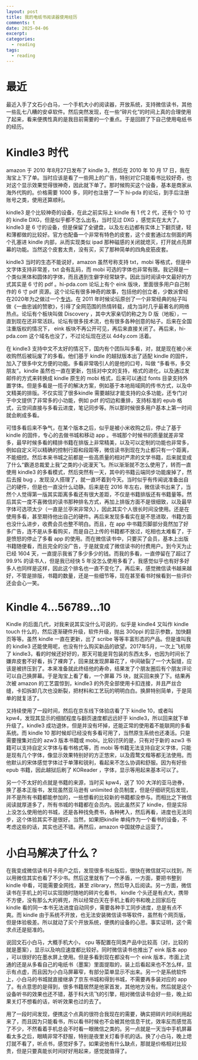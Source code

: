 ```yaml
---
layout: post
title: 我的电纸书阅读器使用经历
comments: t
date: 2025-04-06
excerpt:
categories:
  - reading
tags:
  - reading
---
```



# 最近

最近入手了文石小白马，一个手机大小的阅读器，开放系统，支持微信读书，其他一些乱七八糟的安卓软件。然后突然发现，在一些“碎片化”的时间上真的合理使用了起来，看来便携性真的是我目前需要的一个重点。于是回顾了下自己使用电纸书的经历。


# Kindle3 时代

amazon 于 2010 年8月27日发布了 kindle 3，然后在 2010 年 10 月 17 日，我在淘宝上下了单。当时应该是看了一些网上的广告，特别对它只能看书比较好奇，也对这个显示效果觉得很神奇，因此就下单了。那时候购买这个设备，基本是商家从海外代购的。价格需要 1000 多，同时也注册了一下 hi-pda 的论坛，到手后注册账号之类，使用还算顺利。

kindle3 是个比较神奇的设备，在此之前实际上 kindle 有 1 代 2 代，还有个 10 寸的 kindle DXG，但是似乎都不怎么出名，当时见过 DXG ，感觉实在太大了。kindle3 是 6 寸的设备，但是保留了全键盘，以及左右边都有实体上下翻页键，轻和薄都做的比较好。官方也配备一个非常有特色的皮套，这个皮套通过左侧面的两个孔塞进 kindle 内部，从而实现类似 ipad 那种磁感的关闭就熄灭，打开就点亮屏幕的功能。当然这个皮套太贵，没有买，买了那种简单的四角皮筋皮套。

kindle3 当时的生态不能说好，amazon 虽然号称支持 txt，mobi 等格式，但是中文字体支持非常差，txt 会有乱码，而 mobi 可选的字体也非常有限。我记得是一个类似黑体和圆体的字体，而且遇到生僻字经常缺字。因此当时阅读中文最好的方式其实是 6 寸的 pdf 。hi-pda.com 论坛上有个 eink 版块，里面很多用户自己制作的 6 寸 pdf 资源。这个论坛有很多神奇的故事，包括他的创立者，少数派曾经在2020年为之做过一个[专访](https://sspai.com/post/62082)。在 2011 年时候论坛原创了一个非常经典的帖子叫做《一曲忠诚的赞歌》，引得了全网范围的热情转载，成为当时几乎最著名的网络热点。论坛有个板块叫做 Discovery ，其中大家亲切的称之为 D 版（地板），一直到现在还非常活跃。论坛有很多技术流，也有很多各种创意的帖子。后来在全国注重版权的情况下， eink 板块不再公开可见，再后来直接关闭了。再后来，hi-pda.com 这个域名也没了，不过论坛现在还以 4d4y.com 活着。

在 kindle3 支持中文不太好的情况下，国内有个团队叫多看，对，就是现在被小米收购然后被玩废了的多看。他们基于 kindle 的越狱版本出了适配 kindle 的固件，加入了很多中文方便的功能。多看非常吸引人的是他的口号，叫做 “多看书，多交朋友”。kindle 虽然也一直在更新，包括对中文的支持，格式的进化，以及通过发邮件的方式来转换成 kindle 原生的 mobi 格式，后来可以通过 fonts 目录支持外置字体。但是多看是一揽子的解决方案，例如基于本地局域网的传书方式，以及中文精美的排版。不仅实现了很多kindle 需要越狱才能支持的众多功能，还专门对于中文提供了非常多的小功能，例如 pdf 的切边和重排，支持标准的 epub 格式，云空间直接与多看云进度，笔记同步等。所以那时候很多用户基本上第一时间就会刷成多看。

可惜多看后来不争气，在某个版本之后，似乎是被小米收购之后，停止了基于 kindle 的固件，专心的去做书城和移动 app 。书城那个时候书的质量就差非常多，最早时候多看的精排书籍在排版上非常精美，以及可以定制的功能也非常多，例如自定义可以精确的控制行距和段距等，微信读书到现在为止都只有一个距离，不能细控。然后本来书城之前都是一些高质量的相对严肃的文学书籍，后来就变成了什么“霸道总裁爱上我”之类的小说漫天飞。所以渐渐就不怎么使用了，转而一直使用 kindle3 的多看模式，然后突然有一天，其中的书籍云端同步功能废掉了，然后去报 bug ，发现没人搭理了，就一直坏着到今天。当时似乎有传闻说准备出自己的硬件，但是也一直没什么动静。后来是在 2016 年左右，微信读书出来了，当然个人觉得第一版其实距离多看还有很大差距，不仅是书籍排版还有书籍量等。然后其实一度不喜微信的读书那种排名方式，再加上排版方面不是很细致，以及最早字体可选项太少（一直是兰亭宋非常久），因此其实个人很长时间没使用。还是在使用多看，甚至期待他出自己的硬件。再后来发现多看实在是不思进取，书籍方面也没什么进步，收费会员也整不明白。而且，在 app 中书籍页脚部分竟然加了好多广告，连不是从多看购买，而是自己上传的书籍都不放过，吃相也太难看了，于是愤怒的停止了多看 app 的使用。而在微信读书中，只要买了会员，基本上出版书籍随便看，而且完全的没广告，于是就变成了微信读书的付费用户。到今天为止已经 1604 天，一直提示我省了多少多少的钱。而我的多看，一直停留在了超过了 99.9% 的读书人，但是我已经快 5 年没怎么使用多看了，我感觉似乎也有好多好多人也同样是这样，因此这个排名也一直不变化了。再后来，感觉微信读书越来越好，不管是排版，书籍的数量，还是一些细节等，现在甚至看书时候看到一些评价还会会心一笑。


# Kindle 4&#x2026;56789&#x2026;10

Kindle 的后面几代，对我来说其实没什么可说的，似乎是 kindle4 又叫作 kindle touch 什么的，然后逐渐硬件升级，软件升级，抛出 300ppi 的显示参数，加快翻页等等。虽然 kindle 一直在更新，出了 scribe 等等丰富形态的产品。但是谁叫我的 kindle3 还能使用呢，也没有什么购买新品的欲望。2017年5月，一次上飞机带了 kindle3，看的时候还好好的，那天可能是背包装的东西太多，也因为时间长了嫌弃皮套不好看，拆了裸奔了，回来就发现屏幕花了，中间破裂了一个大裂缝，应该是被挤压到了。本来准备就此终结他的寿命，结果发了个朋友圈后有个朋友评论可以自己换屏幕。于是淘宝上看了看，一个屏幕 75 块，就买回来换了下。结果再次被 amazon 的工艺震惊到，kindle3 的外壳全部使用卡扣连接，并且严丝合缝，卡扣拆卸几次也没断裂，把材料和工艺玩的明明白白。换屏特别简单，于是简单的就复活了。

又持续使用了一段时间，然后在京东线下体验店看了下 kindle 10，或者叫 kpw4，发现其显示的细腻程度与翻页速度都远远好于 kindle3，所以回来就下单升级了。kindle3 成功退休，但是并没有坏掉，还能正常的使用着不能联网的多看系统。而 kindle 10 那时候却已经没有多看可用了，当然原生系统也还凑活。只是需要搜集对应的 azw3 版本书籍或 mobi。比较讨厌的是，只有对于新的 azw3 书籍可以支持自定义字体与看书格式等，而 mobi 等书籍无法支持自定义字体，只能是现有几个字体，像显示效果特别好的方正悠宋，以及霞鹜文楷等都无法使用。而他默认的宋体感觉字体过于单薄和锐利，看起来不怎么协调和舒服。因为有好些 epub 书籍，因此越狱后刷了 KOReader ，字体，显示等用起来基本可以了。

另一个不太好的点就是书籍的来源，当时买 kpw4，送了 100 大洋的亚马逊券，换了基本正版书，发现虽然亚马逊有 unlimited 会员制度，但是仔细研究后发现，并不是所有书籍都能参加的，一些想看的比较新的书籍都没参与。而相比之下微信阅读就厚道多了，所有书城的书籍都在会员内。因此虽然买了 kindle，但是实际上没怎么使用他的书城，还是各种找免费书，各种拷入，然后再看，进度也无法同步，这个体验其实不是很好。当然，如果把kindle 单纯作为一个看书的设备，不考虑这些的话，其实也还不错。再然后，amazon 中国就停止运营了。


# 小白马解决了什么？

在我变成微信读书月卡用户之后，发现很多书出版后，很快在微信就可以找到，所以用微信其实也看了不少书。然后这里就有了一个矛盾，一方面，要把书整到 kindle 中看，可能需要全网找，甚至 zlibrary，然后导入后阅读。另一方面，微信读书在手机上的可以实现随时随地的碎片化看书， kindle 个头还是有点大，携带不方便，没有那么大的裤兜，所以经常白天在手机上看的书和晚上回家后在 kindle 看的同一本书无法进度自动同步，需要各种手工同步进度，总是有点不爽。而 kindle 由于系统不开放，也无法安装微信读书等软件，虽然有个网页版，但是体验极差。所以就动了买个开放系统，便携的设备的心思。事实证明，这个需求点还是挺准的。

说回文石小白马，大概手机大小， cpu 等配置在同类产品中比较高（对，比较的就是墨案），显示以及响应速度都比较好。同时微信读书也推出了 eink 版本 app ，可以很好的在墨水屏上使用。但是多看到现在都没有一个 eink 版本，市面上流通的还是从多看自己的电纸书（墨案）里面提取的，装上后看起来也不怎么样，显示有点虚，而且因为小白马屏幕窄，有部分菜单显示不出来。另一个是系统软件上，小白马的书城就直接继承了京东书城和得到书城，不需要再多装对应的 app 了。有点意思的是得到，很多书籍居然是他家首发，其他地方没有。然后就是这个设备听书的效果也还不错，基于科大讯飞的引擎，相对微信读书会好一些，晚上如果关灯不想看的话，听听效果也过的去了。

用了一段时间发现，便携这个点真的很符合我现在的需要，确实把碎片时间利用起来了，而且因为只能看书，所以看书时候也不会被其他信息干扰，效率反而感觉高了不少，不然看着手机总会不时看一眼微信之类的。另一点就是一天当中手机屏幕看太多之后，眼睛非常不舒服，特别是夜里关灯看手机的话。换了小白马，晚上熄灯就不看了，听点书，感觉好多了。如果说他有什么缺点，那就是价格相对比较贵，但是只要真能长时间好好用起来，感觉就值得了。
